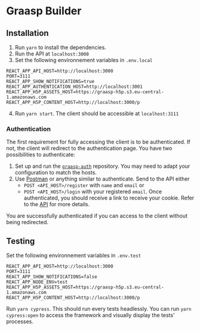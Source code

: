 # Graasp Builder

## Installation

1. Run `yarn` to install the dependencies.
2. Run the API at `localhost:3000`
3. Set the following environnement variables in `.env.local`

```
REACT_APP_API_HOST=http://localhost:3000
PORT=3111
REACT_APP_SHOW_NOTIFICATIONS=true
REACT_APP_AUTHENTICATION_HOST=http://localhost:3001
REACT_APP_H5P_ASSETS_HOST=https://graasp-h5p.s3.eu-central-1.amazonaws.com
REACT_APP_H5P_CONTENT_HOST=http://localhost:3000/p
```

4. Run `yarn start`. The client should be accessible at `localhost:3111`

### Authentication

The first requirement for fully accessing the client is to be authenticated. If not, the client will redirect to the authentication page. You have two possibilities to authenticate:

1. Set up and run the [`graasp-auth`](https://github.com/graasp/graasp-auth) repository. You may need to adapt your configuration to match the hosts.
2. Use [Postman](https://www.postman.com/) or anything similar to authenticate. Send to the API either
   - `POST <API_HOST>/register` with `name` and `email` or
   - `POST <API_HOST>/login` with your registered `email`.
     Once authenticated, you should receive a link to receive your cookie. Refer to the [API](https://github.com/graasp/graasp) for more details.

You are successfully authenticated if you can access to the client without being redirected.

## Testing

Set the following environnement variables in `.env.test`

```
REACT_APP_API_HOST=http://localhost:3000
PORT=3111
REACT_APP_SHOW_NOTIFICATIONS=false
REACT_APP_NODE_ENV=test
REACT_APP_H5P_ASSETS_HOST=https://graasp-h5p.s3.eu-central-1.amazonaws.com
REACT_APP_H5P_CONTENT_HOST=http://localhost:3000/p
```

Run `yarn cypress`. This should run every tests headlessly.
You can run `yarn cypress:open` to access the framework and visually display the tests' processes.
